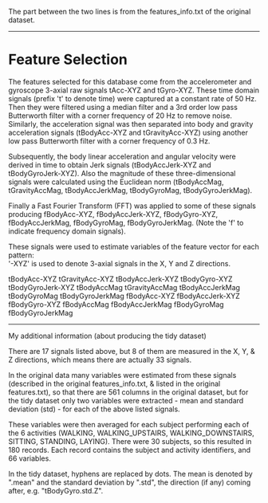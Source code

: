 
The part between the two lines is from the features_info.txt of the original dataset.

----------------------------------------------------------------------

Feature Selection 
=================

The features selected for this database come from the accelerometer and gyroscope 3-axial raw signals tAcc-XYZ and tGyro-XYZ. These time domain signals (prefix 't' to denote time) were captured at a constant rate of 50 Hz. Then they were filtered using a median filter and a 3rd order low pass Butterworth filter with a corner frequency of 20 Hz to remove noise. Similarly, the acceleration signal was then separated into body and gravity acceleration signals (tBodyAcc-XYZ and tGravityAcc-XYZ) using another low pass Butterworth filter with a corner frequency of 0.3 Hz. 

Subsequently, the body linear acceleration and angular velocity were derived in time to obtain Jerk signals (tBodyAccJerk-XYZ and tBodyGyroJerk-XYZ). Also the magnitude of these three-dimensional signals were calculated using the Euclidean norm (tBodyAccMag, tGravityAccMag, tBodyAccJerkMag, tBodyGyroMag, tBodyGyroJerkMag). 

Finally a Fast Fourier Transform (FFT) was applied to some of these signals producing fBodyAcc-XYZ, fBodyAccJerk-XYZ, fBodyGyro-XYZ, fBodyAccJerkMag, fBodyGyroMag, fBodyGyroJerkMag. (Note the 'f' to indicate frequency domain signals). 

These signals were used to estimate variables of the feature vector for each pattern:  
'-XYZ' is used to denote 3-axial signals in the X, Y and Z directions.

tBodyAcc-XYZ
tGravityAcc-XYZ
tBodyAccJerk-XYZ
tBodyGyro-XYZ
tBodyGyroJerk-XYZ
tBodyAccMag
tGravityAccMag
tBodyAccJerkMag
tBodyGyroMag
tBodyGyroJerkMag
fBodyAcc-XYZ
fBodyAccJerk-XYZ
fBodyGyro-XYZ
fBodyAccMag
fBodyAccJerkMag
fBodyGyroMag
fBodyGyroJerkMag

----------------------------------------------------------------------

My additional information (about producing the tidy dataset)

There are 17 signals listed above, but 8 of them are measured in the X, Y, & Z directions, which means there are actually 33 signals.

In the original data many variables were estimated from these signals (described in the original features_info.txt, & listed in the original features.txt), so that there are 561 columns in the original dataset, but for the tidy dataset only two variables were extracted - mean and standard deviation (std) - for each of the above listed signals.

These variables were then averaged for each subject performing each of the 6 activities (WALKING, WALKING_UPSTAIRS, WALKING_DOWNSTAIRS, SITTING, STANDING, LAYING). There were 30 subjects, so this resulted in 180 records. Each record contains the subject and activity identifiers, and 66 variables.

In the tidy dataset, hyphens are replaced by dots. The mean is denoted by ".mean" and the standard deviation by ".std", the direction (if any) coming after, e.g. "tBodyGyro.std.Z".
